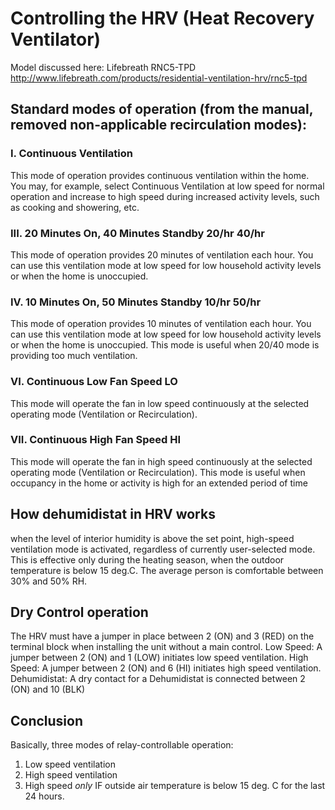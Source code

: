 # Controlling the HRV (Heat Recovery Ventilator)

Model discussed here: Lifebreath RNC5-TPD
http://www.lifebreath.com/products/residential-ventilation-hrv/rnc5-tpd

## Standard modes of operation (from the manual, removed non-applicable recirculation modes):

### I. Continuous Ventilation
This mode of operation provides continuous ventilation within the home. You may, for example, select
Continuous Ventilation at low speed for normal operation and increase to high speed during increased
activity levels, such as cooking and showering, etc.

### III. 20 Minutes On, 40 Minutes Standby 20/hr 40/hr
This mode of operation provides 20 minutes of ventilation each hour. You can use this ventilation mode at
low speed for low household activity levels or when the home is unoccupied.

### IV. 10 Minutes On, 50 Minutes Standby 10/hr 50/hr
This mode of operation provides 10 minutes of ventilation each hour. You can use this ventilation mode at
low speed for low household activity levels or when the home is unoccupied. This mode is useful when
20/40 mode is providing too much ventilation.

### VI. Continuous Low Fan Speed LO
This mode will operate the fan in low speed continuously at the selected operating mode (Ventilation or
Recirculation).

### VII. Continuous High Fan Speed HI
This mode will operate the fan in high speed continuously at the selected operating mode (Ventilation or
Recirculation). This mode is useful when occupancy in the home or activity is high for an extended period
of time

## How dehumidistat in HRV works
when the level of interior humidity is above the set point, high-speed ventilation mode is activated,
regardless of currently user-selected mode. This is effective only during the heating season,
when the outdoor temperature is below 15 deg.C. The average person is comfortable between 30% and 50% RH.

## Dry Control operation
The HRV must have a jumper in place between 2 (ON) and 3 (RED) on the terminal block when installing the unit without a main control.
Low Speed: A jumper between 2 (ON) and 1 (LOW) initiates low speed ventilation.
High Speed: A jumper between 2 (ON) and 6 (HI) initiates high speed ventilation.
Dehumidistat: A dry contact for a Dehumidistat is connected between 2 (ON) and 10 (BLK)

## Conclusion
Basically, three modes of relay-controllable operation:

 1. Low speed ventilation
 2. High speed ventilation
 3. High speed *only* IF outside air temperature is below 15 deg. C for the last 24 hours.
